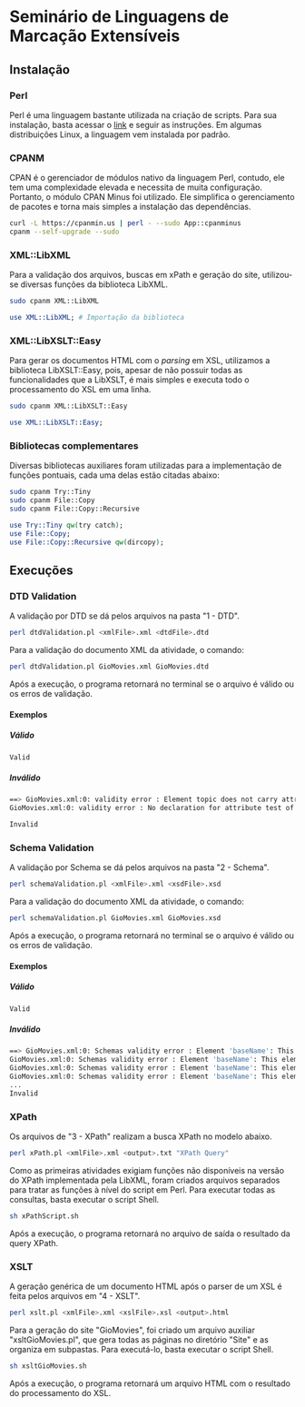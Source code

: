 # Seminário de Linguagens de Marcação Extensíveis

## Instalação

### Perl
Perl é uma linguagem bastante utilizada na criação de scripts. Para sua instalação, basta acessar o [link](perl.org/get.html) e seguir as instruções. Em algumas distribuições Linux, a linguagem vem instalada por padrão.

### CPANM
CPAN é o gerenciador de módulos nativo da linguagem Perl, contudo, ele tem uma complexidade elevada e necessita de muita configuração. Portanto, o módulo CPAN Minus foi utilizado. Ele simplifica o gerenciamento de pacotes e torna mais simples a instalação das dependências.

```sh
curl -L https://cpanmin.us | perl - --sudo App::cpanminus
cpanm --self-upgrade --sudo
```

### XML::LibXML
Para a validação dos arquivos, buscas em xPath e geração do site, utilizou-se diversas funções da biblioteca LibXML.
```sh
sudo cpanm XML::LibXML
```
```perl
use XML::LibXML; # Importação da biblioteca
```

### XML::<zero-width space>LibXSLT::Easy
Para gerar os documentos HTML com o *parsing* em XSL, utilizamos a biblioteca LibXSLT::Easy, pois, apesar de não possuir todas as funcionalidades que a LibXSLT, é mais simples e executa todo o processamento do XSL em uma linha.
```sh
sudo cpanm XML::LibXSLT::Easy
```
```perl
use XML::LibXSLT::Easy;
```

### Bibliotecas complementares
Diversas bibliotecas auxiliares foram utilizadas para a implementação de funções pontuais, cada uma delas estão citadas abaixo:
```sh
sudo cpanm Try::Tiny
sudo cpanm File::Copy
sudo cpanm File::Copy::Recursive
```
```perl
use Try::Tiny qw(try catch);
use File::Copy;
use File::Copy::Recursive qw(dircopy);
```
## Execuções

### DTD Validation
A validação por DTD se dá pelos arquivos na pasta "1 - DTD".
```sh
perl dtdValidation.pl <xmlFile>.xml <dtdFile>.dtd
```
Para a validação do documento XML da atividade, o comando:
```sh
perl dtdValidation.pl GioMovies.xml GioMovies.dtd
```
Após a execução, o programa retornará no terminal se o arquivo é válido ou os erros de validação.

#### Exemplos
##### Válido
```sh
Valid
```
##### Inválido
```sh
==> GioMovies.xml:0: validity error : Element topic does not carry attribute id
GioMovies.xml:0: validity error : No declaration for attribute test of element topic

Invalid
```

### Schema Validation
A validação por Schema se dá pelos arquivos na pasta "2 - Schema".
```sh
perl schemaValidation.pl <xmlFile>.xml <xsdFile>.xsd
```
Para a validação do documento XML da atividade, o comando:
```sh
perl schemaValidation.pl GioMovies.xml GioMovies.xsd
```
Após a execução, o programa retornará no terminal se o arquivo é válido ou os erros de validação.

#### Exemplos
##### Válido
```sh
Valid
```
##### Inválido
```sh
==> GioMovies.xml:0: Schemas validity error : Element 'baseName': This element is not expected. Expected is ( instanceOf ).
GioMovies.xml:0: Schemas validity error : Element 'baseName': This element is not expected. Expected is ( instanceOf ).
GioMovies.xml:0: Schemas validity error : Element 'baseName': This element is not expected. Expected is ( instanceOf ).
GioMovies.xml:0: Schemas validity error : Element 'baseName': This element is not expected. Expected is ( instanceOf ).
...
Invalid
```

### XPath
Os arquivos de "3 - XPath" realizam a busca XPath no modelo abaixo.
```sh
perl xPath.pl <xmlFile>.xml <output>.txt "XPath Query"
```
Como as primeiras atividades exigiam funções não disponíveis na versão do XPath implementada pela LibXML, foram criados arquivos separados para tratar as funções à nível do script em Perl. Para executar todas as consultas, basta executar o script Shell.
```sh
sh xPathScript.sh
```
Após a execução, o programa retornará no arquivo de saída o resultado da query XPath.

### XSLT
A geração genérica de um documento HTML após o parser de um XSL é feita pelos arquivos em "4 - XSLT".
```sh
perl xslt.pl <xmlFile>.xml <xslFile>.xsl <output>.html
```
Para a geração do site "GioMovies", foi criado um arquivo auxiliar "xsltGioMovies.pl", que gera todas as páginas no diretório "Site" e as organiza em subpastas. Para executá-lo, basta executar o script Shell.
```sh
sh xsltGioMovies.sh
```
Após a execução, o programa retornará um arquivo HTML com o resultado do processamento do XSL.